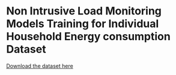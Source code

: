 # Non Intrusive Load Monitoring Models Training for Individual Household Energy consumption Dataset

[Download the dataset here](https://archive.ics.uci.edu/dataset/235/individual+household+electric+power+consumption)
